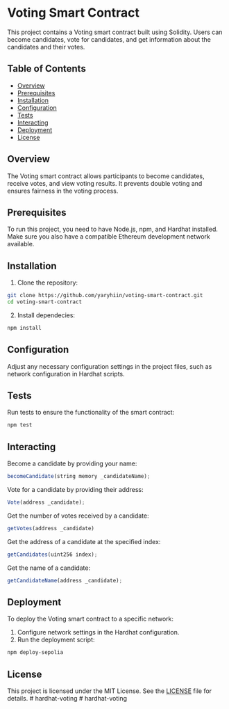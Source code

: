 # Voting Smart Contract

This project contains a Voting smart contract built using Solidity. Users can become candidates, vote for candidates, and get information about the candidates and their votes.

## Table of Contents

- [Overview](#overview)
- [Prerequisites](#Prerequisites)
- [Installation](#Installation)
- [Configuration](#Configuration)
- [Tests](#Tests)
- [Interacting](#Interacting)
- [Deployment](#deployment)
- [License](#license)

## Overview

The Voting smart contract allows participants to become candidates, receive votes, and view voting results. It prevents double voting and ensures fairness in the voting process.

## Prerequisites

To run this project, you need to have Node.js, npm, and Hardhat installed. Make sure you also have a compatible Ethereum development network available.

## Installation

1. Clone the repository:

```bash
git clone https://github.com/yaryhiin/voting-smart-contract.git
cd voting-smart-contract
```

2. Install dependecies:

```bash
npm install
```

## Configuration

Adjust any necessary configuration settings in the project files, such as network configuration in Hardhat scripts.

## Tests

Run tests to ensure the functionality of the smart contract:

```bash
npm test
```

## Interacting

Become a candidate by providing your name:

```js
becomeCandidate(string memory _candidateName);
```

Vote for a candidate by providing their address:

```js
Vote(address _candidate);
```

Get the number of votes received by a candidate:

```js
getVotes(address _candidate)
```

Get the address of a candidate at the specified index:

```js
getCandidates(uint256 index);
```

Get the name of a candidate:

```js
getCandidateName(address _candidate);
```

## Deployment

To deploy the Voting smart contract to a specific network:

1. Configure network settings in the Hardhat configuration.
2. Run the deployment script:

```bash
npm deploy-sepolia
```

## License

This project is licensed under the MIT License. See the [LICENSE](./LICENSE.txt) file for details.
#   h a r d h a t - v o t i n g  
 #   h a r d h a t - v o t i n g  
 